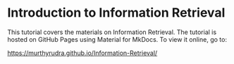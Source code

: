 # Introduction to Information Retrieval

This tutorial covers the materials on Information Retrieval. The tutorial is hosted on GitHub Pages using Material for MkDocs. To view it online, go to:

<https://murthyrudra.github.io/Information-Retrieval/>

